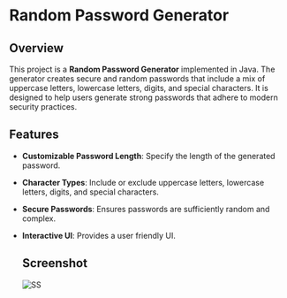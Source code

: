 # Random Password Generator

## Overview

This project is a **Random Password Generator** implemented in Java. The generator creates secure and random passwords that include a mix of uppercase letters, lowercase letters, digits, and special characters. It is designed to help users generate strong passwords that adhere to modern security practices.

## Features

- **Customizable Password Length**: Specify the length of the generated password.
- **Character Types**: Include or exclude uppercase letters, lowercase letters, digits, and special characters.
- **Secure Passwords**: Ensures passwords are sufficiently random and complex.
- **Interactive UI**: Provides a user friendly UI.

  ## Screenshot
  ![SS](https://github.com/user-attachments/assets/baead2c1-bd1a-449a-a34c-e3eeca7a05f6)

